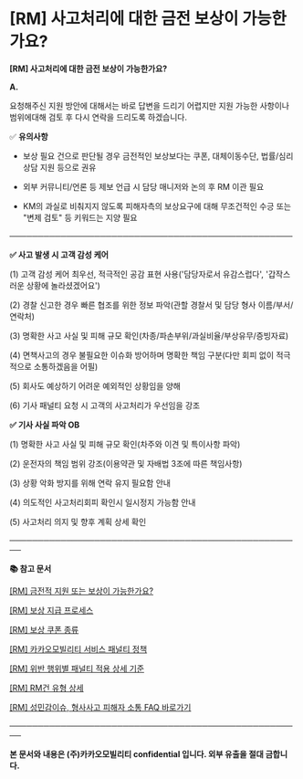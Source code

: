 # [RM] 사고처리에 대한 금전 보상이 가능한가요?

**[RM] 사고처리에 대한 금전 보상이 가능한가요?**

**A.**

요청해주신 지원 방안에 대해서는 바로 답변을 드리기 어렵지만 지원 가능한 사항이나 범위에대해 검토 후 다시 연락을 드리도록 하겠습니다.

✅ **유의사항**

- 보상 필요 건으로 판단될 경우 금전적인 보상보다는 쿠폰, 대체이동수단, 법률/심리 상담 지원 등으로 권유

- 외부 커뮤니티/언론 등 제보 언급 시 담당 매니저와 논의 후 RM 이관 필요

- KM의 과실로 비춰지지 않도록 피해자측의 보상요구에 대해 무조건적인 수긍 또는 "변제 검토" 등 키워드는 지양 필요

──────────────────────────────────────────────────

**✅ 사고 발생 시 고객 감성 케어**

(1) 고객 감성 케어 최우선, 적극적인 공감 표현 사용('담당자로서 유감스럽다', '갑작스러운 상황에 놀라셨겠어요')

(2) 경찰 신고한 경우 빠른 협조를 위한 정보 파악(관할 경찰서 및 담당 형사 이름/부서/연락처)

(3) 명확한 사고 사실 및 피해 규모 확인(차종/파손부위/과실비율/부상유무/증빙자료)

(4) 면책사고의 경우 불필요한 이슈화 방어하며 명확한 책임 구분(다만 회피 없이 적극적으로 소통하겠음을 어필)

(5) 회사도 예상하기 어려운 예외적인 상황임을 양해

(6) 기사 패널티 요청 시 고객의 사고처리가 우선임을 강조

**✅ 기사 사실 파악 OB**

(1) 명확한 사고 사실 및 피해 규모 확인(차주와 이견 및 특이사항 파악)

(2) 운전자의 책임 범위 강조(이용약관 및 자배법 3조에 따른 책임사항)

(3) 상황 악화 방지를 위해 연락 유지 필요함 안내

(4) 의도적인 사고처리회피 확인시 일시정지 가능함 안내

(5) 사고처리 의지 및 향후 계획 상세 확인

**────────────────────────────────────────────────────**

**📚 참고 문서**

[[RM] 금전적 지원 또는 보상이 가능한가요?](https://kakaomobilitysupport.zendesk.com/hc/ko/articles/40661814993177)

[[RM] 보상 지급 프로세스](https://kakaomobilitysupport.zendesk.com/hc/ko/articles/40816893096473)

[[RM] 보상 쿠폰 종류](https://kakaomobilitysupport.zendesk.com/hc/ko/articles/40814873346969)

[[RM] 카카오모빌리티 서비스 패널티 정책](https://kakaomobilitysupport.zendesk.com/hc/ko/articles/39999418590105)

[[RM] 위반 행위별 패널티 적용 상세 기준](https://kakaomobilitysupport.zendesk.com/hc/ko/articles/40001886598553)

[[RM] RM건 유형 상세](https://kakaomobilitysupport.zendesk.com/hc/ko/articles/40002148279065)

[[RM] 성민감이슈, 형사사고 피해자 소통 FAQ 바로가기](https://kakaomobilitysupport.zendesk.com/hc/ko/sections/39995774557721--RM-%EC%84%B1%EB%AF%BC%EA%B0%90%EC%9D%B4%EC%8A%88-%ED%98%95%EC%82%AC%EC%82%AC%EA%B3%A0-%ED%94%BC%ED%95%B4%EC%9E%90-%EC%86%8C%ED%86%B5-FAQ)

**────────────────────────────────────────────────────**

**본 문서와 내용은 (주)카카오모빌리티 confidential 입니다. 외부 유출을 절대 금합니다.**